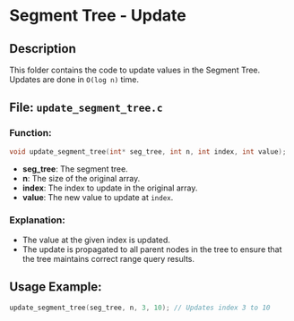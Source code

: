 # Segment Tree - Update

## Description
This folder contains the code to update values in the Segment Tree. Updates are done in `O(log n)` time.

## File: `update_segment_tree.c`

### Function:
```c
void update_segment_tree(int* seg_tree, int n, int index, int value);
```
- **seg_tree**: The segment tree.
- **n**: The size of the original array.
- **index**: The index to update in the original array.
- **value**: The new value to update at `index`.

### Explanation:
- The value at the given index is updated.
- The update is propagated to all parent nodes in the tree to ensure that the tree maintains correct range query results.

## Usage Example:
```c
update_segment_tree(seg_tree, n, 3, 10); // Updates index 3 to 10
